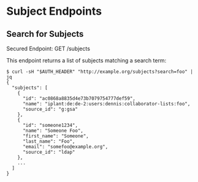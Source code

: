 # Subject Endpoints

## Search for Subjects

Secured Endpoint: GET /subjects

This endpoint returns a list of subjects matching a search term:

```
$ curl -sH "$AUTH_HEADER" "http://example.org/subjects?search=foo" | jq
{
  "subjects": [
    {
      "id": "ac0868a8835d4e73b7079754777def59",
      "name": "iplant:de:de-2:users:dennis:collaborator-lists:foo",
      "source_id": "g:gsa"
    },
    {
      "id": "someone1234",
      "name": "Someone Foo",
      "first_name": "Someone",
      "last_name": "Foo",
      "email": "somefoo@example.org",
      "source_id": "ldap"
    },
    ...
  ]
}
```
